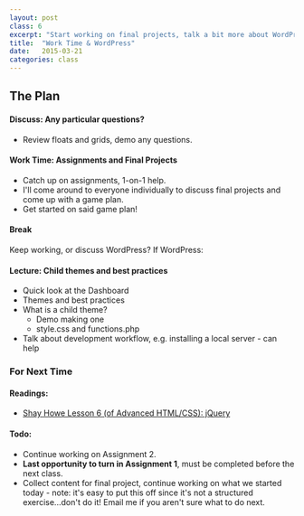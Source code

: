 ```yaml
---
layout: post
class: 6
excerpt: "Start working on final projects, talk a bit more about WordPress and how to customize it."
title:  "Work Time & WordPress"
date:   2015-03-21
categories: class
---
```


## The Plan

#### <span class="post-title-pre">Discuss:</span> Any particular questions?

* Review floats and grids, demo any questions.

#### <span class="post-title-pre">Work Time:</span> Assignments and Final Projects

* Catch up on assignments, 1-on-1 help.
* I'll come around to everyone individually to discuss final projects and come up with a game plan.
* Get started on said game plan!

#### Break

Keep working, or discuss WordPress? If WordPress:

#### <span class="post-title-pre">Lecture:</span> Child themes and best practices

* Quick look at the Dashboard
* Themes and best practices
* What is a child theme?
	* Demo making one
	* style.css and functions.php
* Talk about development workflow, e.g. installing a local server - can help 

<div class="notice post-todos" markdown="1">

### For Next Time

#### Readings:

* [Shay Howe Lesson 6 (of Advanced HTML/CSS): jQuery](http://learn.shayhowe.com/advanced-html-css/jquery/)

#### Todo:

* Continue working on Assignment 2.
* **Last opportunity to turn in Assignment 1**, must be completed before the next class.
* Collect content for final project, continue working on what we started today - note: it's easy to put this off since it's not a structured exercise...don't do it! Email me if you aren't sure what to do next.


</div>